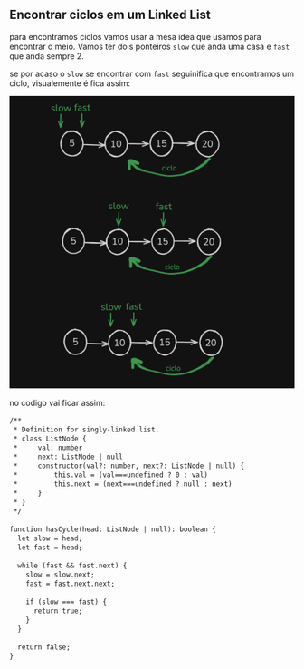 ## Encontrar ciclos em um Linked List

para encontramos ciclos vamos usar a mesa idea que usamos para encontrar o meio. Vamos ter dois ponteiros `slow` que anda uma casa e `fast` que anda sempre 2.

se por acaso o `slow` se encontrar com `fast` seguinifica que encontramos um ciclo, visualemente é fica assim:

![image.png](images/image.png)

no codigo vai ficar assim:

```tsx
/**
 * Definition for singly-linked list.
 * class ListNode {
 *     val: number
 *     next: ListNode | null
 *     constructor(val?: number, next?: ListNode | null) {
 *         this.val = (val===undefined ? 0 : val)
 *         this.next = (next===undefined ? null : next)
 *     }
 * }
 */

function hasCycle(head: ListNode | null): boolean {
  let slow = head;
  let fast = head;

  while (fast && fast.next) {
    slow = slow.next;
    fast = fast.next.next;

    if (slow === fast) {
      return true;
    }
  }

  return false;
}
```
